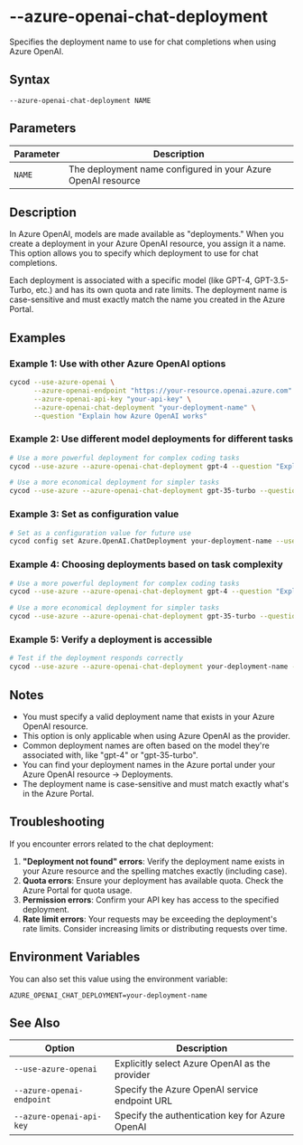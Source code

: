 # --azure-openai-chat-deployment

Specifies the deployment name to use for chat completions when using Azure OpenAI.

## Syntax

```
--azure-openai-chat-deployment NAME
```

## Parameters

| Parameter | Description |
|-----------|-------------|
| `NAME` | The deployment name configured in your Azure OpenAI resource |

## Description

In Azure OpenAI, models are made available as "deployments." When you create a deployment in your Azure OpenAI resource, you assign it a name. This option allows you to specify which deployment to use for chat completions.

Each deployment is associated with a specific model (like GPT-4, GPT-3.5-Turbo, etc.) and has its own quota and rate limits. The deployment name is case-sensitive and must exactly match the name you created in the Azure Portal.

## Examples

### Example 1: Use with other Azure OpenAI options

```bash
cycod --use-azure-openai \
      --azure-openai-endpoint "https://your-resource.openai.azure.com" \
      --azure-openai-api-key "your-api-key" \
      --azure-openai-chat-deployment "your-deployment-name" \
      --question "Explain how Azure OpenAI works"
```

### Example 2: Use different model deployments for different tasks

```bash
# Use a more powerful deployment for complex coding tasks
cycod --use-azure --azure-openai-chat-deployment gpt-4 --question "Explain how to implement a B-tree in Python"

# Use a more economical deployment for simpler tasks
cycod --use-azure --azure-openai-chat-deployment gpt-35-turbo --question "What's the weather like today?"
```

### Example 3: Set as configuration value

```bash
# Set as a configuration value for future use
cycod config set Azure.OpenAI.ChatDeployment your-deployment-name --user
```

### Example 4: Choosing deployments based on task complexity

```bash
# Use a more powerful deployment for complex coding tasks
cycod --use-azure --azure-openai-chat-deployment gpt-4 --question "Explain how to implement a B-tree in Python"

# Use a more economical deployment for simpler tasks
cycod --use-azure --azure-openai-chat-deployment gpt-35-turbo --question "What's the weather like today?"
```

### Example 5: Verify a deployment is accessible

```bash
# Test if the deployment responds correctly
cycod --use-azure --azure-openai-chat-deployment your-deployment-name --question "Respond with 'Hello' if you can hear me"
```

## Notes

- You must specify a valid deployment name that exists in your Azure OpenAI resource.
- This option is only applicable when using Azure OpenAI as the provider.
- Common deployment names are often based on the model they're associated with, like "gpt-4" or "gpt-35-turbo".
- You can find your deployment names in the Azure portal under your Azure OpenAI resource → Deployments.
- The deployment name is case-sensitive and must match exactly what's in the Azure Portal.

## Troubleshooting

If you encounter errors related to the chat deployment:

1. **"Deployment not found" errors**: Verify the deployment name exists in your Azure resource and the spelling matches exactly (including case).
2. **Quota errors**: Ensure your deployment has available quota. Check the Azure Portal for quota usage.
3. **Permission errors**: Confirm your API key has access to the specified deployment.
4. **Rate limit errors**: Your requests may be exceeding the deployment's rate limits. Consider increasing limits or distributing requests over time.

## Environment Variables

You can also set this value using the environment variable:

```
AZURE_OPENAI_CHAT_DEPLOYMENT=your-deployment-name
```

## See Also

| Option | Description |
|--------|-------------|
| `--use-azure-openai` | Explicitly select Azure OpenAI as the provider |
| `--azure-openai-endpoint` | Specify the Azure OpenAI service endpoint URL |
| `--azure-openai-api-key` | Specify the authentication key for Azure OpenAI |